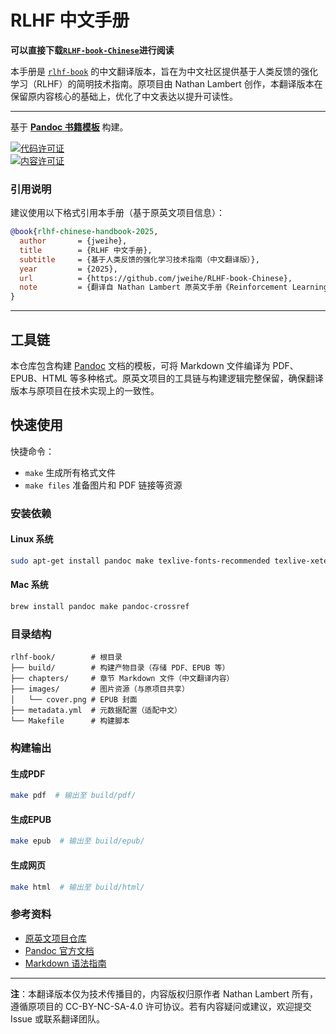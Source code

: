 # RLHF 中文手册  
**可以直接下载[`RLHF-book-Chinese`](https://github.com/jweihe/RLHF-book-Chinese/blob/main/RLHF-book-Chinese.pdf)进行阅读**

本手册是 [`rlhf-book`](https://github.com/natolambert/rlhf-book) 的中文翻译版本，旨在为中文社区提供基于人类反馈的强化学习（RLHF）的简明技术指南。原项目由 Nathan Lambert 创作，本翻译版本在保留原内容核心的基础上，优化了中文表达以提升可读性。

---

基于 [**Pandoc 书籍模板**](https://github.com/wikiti/pandoc-book-template) 构建。  

[![代码许可证](https://img.shields.io/badge/license-MIT-blue.svg)](https://github.com/wikiti/pandoc-book-template/blob/master/LICENSE.md)  
[![内容许可证](https://img.shields.io/badge/license-CC--BY--NC--SA--4.0-lightgrey)](https://github.com/natolambert/rlhf-book/blob/main/LICENSE-Content.md)  


### 引用说明  
建议使用以下格式引用本手册（基于原英文项目信息）：  
```bibtex
@book{rlhf-chinese-handbook-2025,
  author       = {jweihe},
  title        = {RLHF 中文手册},
  subtitle     = {基于人类反馈的强化学习技术指南（中文翻译版）},
  year         = {2025},
  url          = {https://github.com/jweihe/RLHF-book-Chinese},
  note         = {翻译自 Nathan Lambert 原英文手册《Reinforcement Learning from Human Feedback》（2024）}
}
```


----

## 工具链  
本仓库包含构建 [Pandoc](http://pandoc.org/) 文档的模板，可将 Markdown 文件编译为 PDF、EPUB、HTML 等多种格式。原英文项目的工具链与构建逻辑完整保留，确保翻译版本与原项目在技术实现上的一致性。

## 快速使用  
快捷命令：  
- `make` 生成所有格式文件  
- `make files` 准备图片和 PDF 链接等资源  

### 安装依赖  

#### Linux 系统  
```sh
sudo apt-get install pandoc make texlive-fonts-recommended texlive-xetex
```

#### Mac 系统  
```sh
brew install pandoc make pandoc-crossref
```

### 目录结构  

```
rlhf-book/        # 根目录  
├── build/        # 构建产物目录（存储 PDF、EPUB 等）  
├── chapters/     # 章节 Markdown 文件（中文翻译内容）  
├── images/       # 图片资源（与原项目共享）  
│   └── cover.png # EPUB 封面  
├── metadata.yml  # 元数据配置（适配中文）  
└── Makefile      # 构建脚本
```

### 构建输出  

#### 生成PDF  
```sh
make pdf  # 输出至 build/pdf/
```

#### 生成EPUB  
```sh
make epub  # 输出至 build/epub/
```

#### 生成网页  
```sh
make html  # 输出至 build/html/
```

### 参考资料  
- [原英文项目仓库](https://github.com/natolambert/rlhf-book)  
- [Pandoc 官方文档](http://pandoc.org/MANUAL.html)  
- [Markdown 语法指南](https://www.markdownguide.org/)  

---  
**注**：本翻译版本仅为技术传播目的，内容版权归原作者 Nathan Lambert 所有，遵循原项目的 CC-BY-NC-SA-4.0 许可协议。若有内容疑问或建议，欢迎提交 Issue 或联系翻译团队。